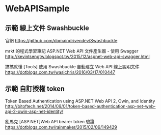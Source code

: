 # WebAPISample

## 示範 線上文件 Swashbuckle

官網
https://github.com/domaindrivendev/Swashbuckle

mrkt 的程式學習筆記
ASP.NET Web API 文件產生器 - 使用 Swagger
http://kevintsengtw.blogspot.tw/2015/12/aspnet-web-api-swagger.html

搞搞就懂
[Tools] 使用 Swashbuckle 自動建立 Web API 線上說明文件
https://dotblogs.com.tw/wasichris/2016/03/17/010447



## 示範 自訂授權 token

Token Based Authentication using ASP.NET Web API 2, Owin, and Identity
http://bitoftech.net/2014/06/01/token-based-authentication-asp-net-web-api-2-owin-asp-net-identity/

亂馬克
[ASP.NET]Web API bearer token 驗證
https://dotblogs.com.tw/rainmaker/2015/02/06/149429


